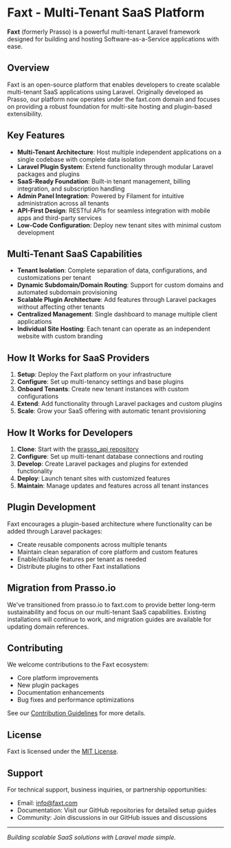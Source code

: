 # Faxt - Multi-Tenant SaaS Platform
**Faxt** (formerly Prasso) is a powerful multi-tenant Laravel framework designed for building and hosting Software-as-a-Service applications with ease.

## Overview
Faxt is an open-source platform that enables developers to create scalable multi-tenant SaaS applications using Laravel. Originally developed as Prasso, our platform now operates under the faxt.com domain and focuses on providing a robust foundation for multi-site hosting and plugin-based extensibility.

## Key Features
- **Multi-Tenant Architecture**: Host multiple independent applications on a single codebase with complete data isolation
- **Laravel Plugin System**: Extend functionality through modular Laravel packages and plugins
- **SaaS-Ready Foundation**: Built-in tenant management, billing integration, and subscription handling
- **Admin Panel Integration**: Powered by Filament for intuitive administration across all tenants
- **API-First Design**: RESTful APIs for seamless integration with mobile apps and third-party services
- **Low-Code Configuration**: Deploy new tenant sites with minimal custom development

## Multi-Tenant SaaS Capabilities
- **Tenant Isolation**: Complete separation of data, configurations, and customizations per tenant
- **Dynamic Subdomain/Domain Routing**: Support for custom domains and automated subdomain provisioning
- **Scalable Plugin Architecture**: Add features through Laravel packages without affecting other tenants
- **Centralized Management**: Single dashboard to manage multiple client applications
- **Individual Site Hosting**: Each tenant can operate as an independent website with custom branding

## How It Works for SaaS Providers
1. **Setup**: Deploy the Faxt platform on your infrastructure
2. **Configure**: Set up multi-tenancy settings and base plugins
3. **Onboard Tenants**: Create new tenant instances with custom configurations
4. **Extend**: Add functionality through Laravel packages and custom plugins
5. **Scale**: Grow your SaaS offering with automatic tenant provisioning

## How It Works for Developers
1. **Clone**: Start with the [prasso_api repository](https://github.com/prasso/prasso_api)
2. **Configure**: Set up multi-tenant database connections and routing
3. **Develop**: Create Laravel packages and plugins for extended functionality
4. **Deploy**: Launch tenant sites with customized features
5. **Maintain**: Manage updates and features across all tenant instances

## Plugin Development
Faxt encourages a plugin-based architecture where functionality can be added through Laravel packages:
- Create reusable components across multiple tenants
- Maintain clean separation of core platform and custom features
- Enable/disable features per tenant as needed
- Distribute plugins to other Faxt installations

## Migration from Prasso.io
We've transitioned from prasso.io to faxt.com to provide better long-term sustainability and focus on our multi-tenant SaaS capabilities. Existing installations will continue to work, and migration guides are available for updating domain references.

## Contributing
We welcome contributions to the Faxt ecosystem:
- Core platform improvements
- New plugin packages
- Documentation enhancements
- Bug fixes and performance optimizations

See our [Contribution Guidelines](https://github.com/prasso/prasso_api/blob/master/docs/contributing.md) for more details.

## License
Faxt is licensed under the [MIT License](LICENSE.md).

## Support
For technical support, business inquiries, or partnership opportunities:
- Email: [info@faxt.com](mailto:info@faxt.com)
- Documentation: Visit our GitHub repositories for detailed setup guides
- Community: Join discussions in our GitHub issues and discussions

---
*Building scalable SaaS solutions with Laravel made simple.*
